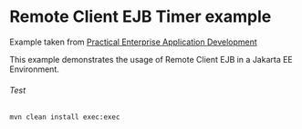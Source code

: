 Remote Client EJB Timer example
=====================================
Example taken from [Practical Enterprise Application Development](http://www.itbuzzpress.com/ebooks/java-ee-7-development-on-wildfly.html)

This example demonstrates the usage of Remote Client EJB in a Jakarta EE Environment.

###### Test
```shell
mvn clean install exec:exec
```
